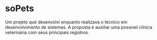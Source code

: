 # soPets
Um projeto que desenvolvi enquanto realizava o técnico em desenvolvimento de sistemas. A proposta é auxiliar uma possível clínica veterinária com seus principais registros. 
